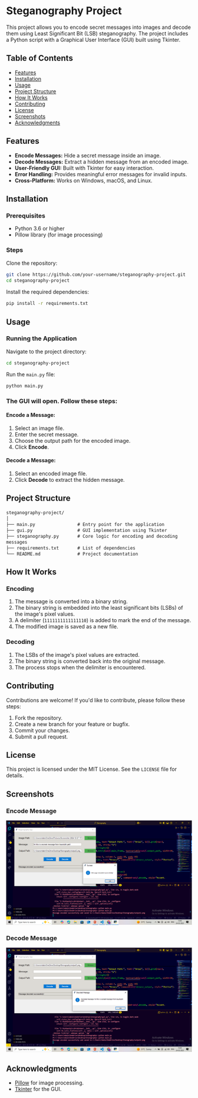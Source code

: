 # Steganography Project

This project allows you to encode secret messages into images and decode them using Least Significant Bit (LSB) steganography. The project includes a Python script with a Graphical User Interface (GUI) built using Tkinter.

## Table of Contents
- [Features](#features)
- [Installation](#installation)
- [Usage](#usage)
- [Project Structure](#project-structure)
- [How It Works](#how-it-works)
- [Contributing](#contributing)
- [License](#license)
- [Screenshots](#screenshots)
- [Acknowledgments](#acknowledgments)

## Features
- **Encode Messages:** Hide a secret message inside an image.
- **Decode Messages:** Extract a hidden message from an encoded image.
- **User-Friendly GUI:** Built with Tkinter for easy interaction.
- **Error Handling:** Provides meaningful error messages for invalid inputs.
- **Cross-Platform:** Works on Windows, macOS, and Linux.

## Installation

### Prerequisites
- Python 3.6 or higher
- Pillow library (for image processing)

### Steps
Clone the repository:

```bash
git clone https://github.com/your-username/steganography-project.git
cd steganography-project
```

Install the required dependencies:

```bash
pip install -r requirements.txt
```

## Usage

### Running the Application
Navigate to the project directory:

```bash
cd steganography-project
```

Run the `main.py` file:

```bash
python main.py
```

### The GUI will open. Follow these steps:

#### Encode a Message:
1. Select an image file.
2. Enter the secret message.
3. Choose the output path for the encoded image.
4. Click **Encode**.

#### Decode a Message:
1. Select an encoded image file.
2. Click **Decode** to extract the hidden message.

## Project Structure

```
steganography-project/
│
├── main.py                # Entry point for the application
├── gui.py                 # GUI implementation using Tkinter
├── steganography.py       # Core logic for encoding and decoding messages
├── requirements.txt       # List of dependencies
└── README.md              # Project documentation
```

## How It Works

### Encoding
1. The message is converted into a binary string.
2. The binary string is embedded into the least significant bits (LSBs) of the image's pixel values.
3. A delimiter (`1111111111111110`) is added to mark the end of the message.
4. The modified image is saved as a new file.

### Decoding
1. The LSBs of the image's pixel values are extracted.
2. The binary string is converted back into the original message.
3. The process stops when the delimiter is encountered.

## Contributing
Contributions are welcome! If you'd like to contribute, please follow these steps:

1. Fork the repository.
2. Create a new branch for your feature or bugfix.
3. Commit your changes.
4. Submit a pull request.

## License
This project is licensed under the MIT License. See the `LICENSE` file for details.

## Screenshots
### Encode Message
![Encode Example](screenshots/encode.png)

### Decode Message
![Decode Example](screenshots/decode.png)

## Acknowledgments
- [Pillow](https://python-pillow.org/) for image processing.
- [Tkinter](https://docs.python.org/3/library/tkinter.html) for the GUI.
